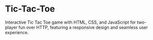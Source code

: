# Tic-Tac-Toe
Interactive Tic Tac Toe game with HTML, CSS, and JavaScript for two-player fun over HTTP, featuring a responsive design and seamless user experience.
